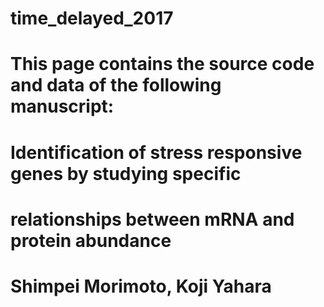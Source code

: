 # time_delayed_2017
#
# This page contains the source code and data of the following manuscript:
#
# Identification of stress responsive genes by studying specific
# relationships between mRNA and protein abundance
#
# Shimpei Morimoto, Koji Yahara
#
